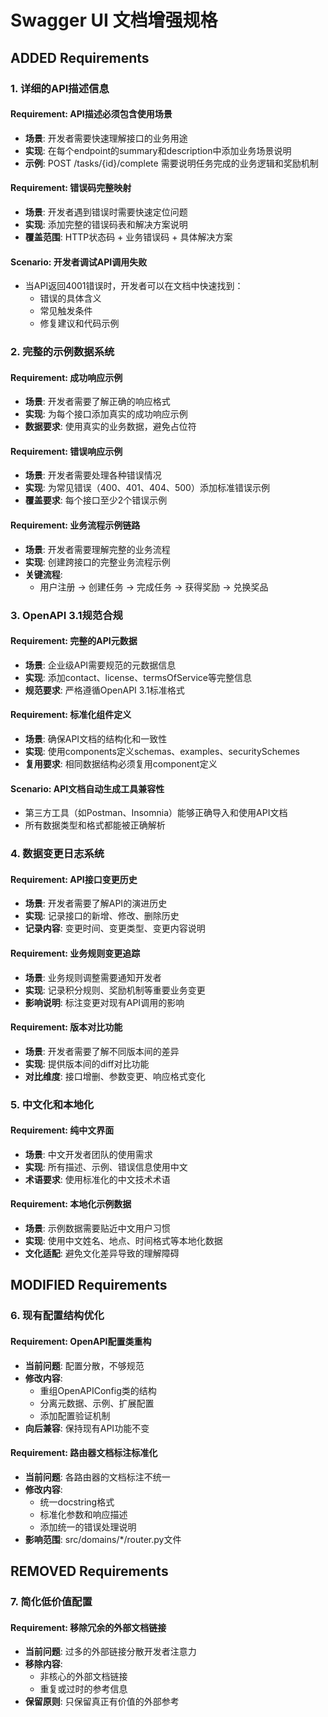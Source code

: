# Swagger UI 文档增强规格

## ADDED Requirements

### 1. 详细的API描述信息

#### Requirement: API描述必须包含使用场景
- **场景**: 开发者需要快速理解接口的业务用途
- **实现**: 在每个endpoint的summary和description中添加业务场景说明
- **示例**: POST /tasks/{id}/complete 需要说明任务完成的业务逻辑和奖励机制

#### Requirement: 错误码完整映射
- **场景**: 开发者遇到错误时需要快速定位问题
- **实现**: 添加完整的错误码表和解决方案说明
- **覆盖范围**: HTTP状态码 + 业务错误码 + 具体解决方案

#### Scenario: 开发者调试API调用失败
- 当API返回4001错误时，开发者可以在文档中快速找到：
  - 错误的具体含义
  - 常见触发条件
  - 修复建议和代码示例

### 2. 完整的示例数据系统

#### Requirement: 成功响应示例
- **场景**: 开发者需要了解正确的响应格式
- **实现**: 为每个接口添加真实的成功响应示例
- **数据要求**: 使用真实的业务数据，避免占位符

#### Requirement: 错误响应示例
- **场景**: 开发者需要处理各种错误情况
- **实现**: 为常见错误（400、401、404、500）添加标准错误示例
- **覆盖要求**: 每个接口至少2个错误示例

#### Requirement: 业务流程示例链路
- **场景**: 开发者需要理解完整的业务流程
- **实现**: 创建跨接口的完整业务流程示例
- **关键流程**:
  - 用户注册 → 创建任务 → 完成任务 → 获得奖励 → 兑换奖品

### 3. OpenAPI 3.1规范合规

#### Requirement: 完整的API元数据
- **场景**: 企业级API需要规范的元数据信息
- **实现**: 添加contact、license、termsOfService等完整信息
- **规范要求**: 严格遵循OpenAPI 3.1标准格式

#### Requirement: 标准化组件定义
- **场景**: 确保API文档的结构化和一致性
- **实现**: 使用components定义schemas、examples、securitySchemes
- **复用要求**: 相同数据结构必须复用component定义

#### Scenario: API文档自动生成工具兼容性
- 第三方工具（如Postman、Insomnia）能够正确导入和使用API文档
- 所有数据类型和格式都能被正确解析

### 4. 数据变更日志系统

#### Requirement: API接口变更历史
- **场景**: 开发者需要了解API的演进历史
- **实现**: 记录接口的新增、修改、删除历史
- **记录内容**: 变更时间、变更类型、变更内容说明

#### Requirement: 业务规则变更追踪
- **场景**: 业务规则调整需要通知开发者
- **实现**: 记录积分规则、奖励机制等重要业务变更
- **影响说明**: 标注变更对现有API调用的影响

#### Requirement: 版本对比功能
- **场景**: 开发者需要了解不同版本间的差异
- **实现**: 提供版本间的diff对比功能
- **对比维度**: 接口增删、参数变更、响应格式变化

### 5. 中文化和本地化

#### Requirement: 纯中文界面
- **场景**: 中文开发者团队的使用需求
- **实现**: 所有描述、示例、错误信息使用中文
- **术语要求**: 使用标准化的中文技术术语

#### Requirement: 本地化示例数据
- **场景**: 示例数据需要贴近中文用户习惯
- **实现**: 使用中文姓名、地点、时间格式等本地化数据
- **文化适配**: 避免文化差异导致的理解障碍

## MODIFIED Requirements

### 6. 现有配置结构优化

#### Requirement: OpenAPI配置类重构
- **当前问题**: 配置分散，不够规范
- **修改内容**:
  - 重组OpenAPIConfig类的结构
  - 分离元数据、示例、扩展配置
  - 添加配置验证机制
- **向后兼容**: 保持现有API功能不变

#### Requirement: 路由器文档标注标准化
- **当前问题**: 各路由器的文档标注不统一
- **修改内容**:
  - 统一docstring格式
  - 标准化参数和响应描述
  - 添加统一的错误处理说明
- **影响范围**: src/domains/*/router.py文件

## REMOVED Requirements

### 7. 简化低价值配置

#### Requirement: 移除冗余的外部文档链接
- **当前问题**: 过多的外部链接分散开发者注意力
- **移除内容**:
  - 非核心的外部文档链接
  - 重复或过时的参考信息
- **保留原则**: 只保留真正有价值的外部参考